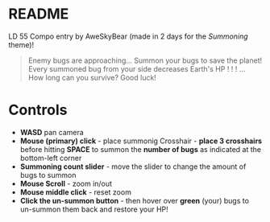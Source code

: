# README

LD 55 Compo entry by AweSkyBear (made in 2 days for the *Summoning* theme)!

> Enemy bugs are approaching...
> Summon your bugs to save the planet!
> Every summoned bug from your side decreases Earth's HP ! ! !
> ...
> How long can you survive?
> Good luck!


# Controls

- **WASD** pan camera
- **Mouse (primary) click** - place summonig Crosshair - **place 3 crosshairs** before hitting **SPACE** to summon the **number of bugs** as indicated at the bottom-left corner
- **Summoning count slider** - move the slider to change the amount of bugs to summon
- **Mouse Scroll** - zoom in/out
- **Mouse middle click** - reset zoom
- **Click the un-summon button** - then hover over **green** (your) bugs to un-summon them back and restore your HP!